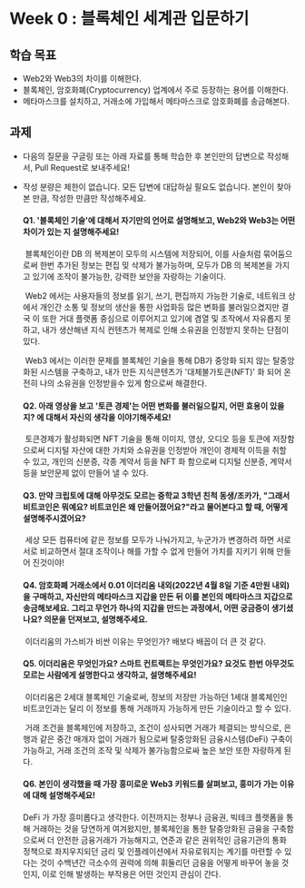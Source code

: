 # Week 0 : 블록체인 세계관 입문하기

## 학습 목표

* Web2와 Web3의 차이를 이해한다.
* 블록체인, 암호화폐(Cryptocurrency) 업계에서 주로 등장하는 용어를 이해한다.
* 메타마스크를 설치하고, 거래소에 가입해서 메타마스크로 암호화폐를 송금해본다.

## 과제

* 다음의 질문을 구글링 또는 아래 자료를 통해 학습한 후 본인만의 답변으로 작성해서, Pull Request로 보내주세요!

* 작성 분량은 제한이 없습니다. 모든 답변에 대답하실 필요도 없습니다. 본인이 찾아본 만큼, 작성한 만큼만 작성해주세요.

  #### Q1. '블록체인 기술'에 대해서 자기만의 언어로 설명해보고, Web2와 Web3는 어떤 차이가 있는 지 설명해주세요!

  ​	블록체인이란 DB 의 복제본이 모두의 시스템에 저장되어, 이를 사슬처럼 묶어둠으로써 한번 추가된 정보는 편집 밎 삭제가 불가능하며, 모두가 DB 의 복제본을 가지고 있기에 조작이 불가능한, 강력한 보안을 자랑하는 기술이다.

  ​	Web2 에서는 사용자들의 정보를 읽기, 쓰기, 편집까지 가능한 기술로, 네트워크 상에서 개인간 소통 및 정보의 생산을 통한 사업화등 많은 변화를 불러일으켰지만 결국 이 또한 거대 플랫폼 중심으로 이루어지고 있기에 겸열 및 조작에서 자유롭지 못하고, 내가 생산해낸 지식 컨텐츠가 복제로 인해 소유권을 인정받지 못하는 단점이 있다.
  
  ​	Web3 에서는 이러한 문제를 블록체인 기술을 통해 DB가 중앙화 되지 않는 탈중앙화된 시스템을 구축하고, 내가 만든 지식콘텐츠가 '대체불가토큰(NFT)' 화 되어 온전히 나의 소유권을 인정받을수 있게 함으로써 해결한다.
  
  #### Q2. 아래 영상을 보고 '토큰 경제'는 어떤 변화를 불러일으킬지, 어떤 효용이 있을지? 에 대해서 자신의 생각을 이야기해주세요!
  
  ​	토큰경제가 활성화되면 NFT 기술을 통해 이미지, 영상, 오디오 등을 토큰에 저장함으로써 디지털 자산에 대한 가치와 소유권을 인정받아 개인이 경제적 이득을 취할 수 있고, 개인의 신분증, 각종 계약서 등을 NFT 화 함으로써 디지털 신분증, 계약서 등을 보안문제 없이 만들어 낼 수 있다.
  
  #### Q3. 만약 크립토에 대해 아무것도 모르는 중학교 3학년 친척 동생/조카가, "그래서 비트코인은 뭐예요? 비트코인은 왜 만들어졌어요?"라고 물어본다고 할 때, 어떻게 설명해주시겠어요?
  
  ​	세상 모든 컴퓨터에 같은 정보를 모두가 나눠가지고, 누군가가 변경하려 하면 서로서로 비교하면서 절대 조작이나 해를 가할 수 없게 만들어 가치를 지키기 위해 만들어 진것이야!
  
  #### Q4. 암호화폐 거래소에서 0.01 이더리움 내외(2022년 4월 8일 기준 4만원 내외)을 구매하고, 자신만의 메타마스크 지갑을 만든 뒤 이를 본인의 메타마스크 지갑으로 송금해보세요. 그리고 무언가 하나의 지갑을 만드는 과정에서, 어떤 궁금증이 생기셨나요? 의문을 던져보고, 설명해주세요. 
  
  ​	이더리움의 가스비가 비싼 이유는 무엇인가? 배보다 배꼽이 더 큰 것 같다.
  
  #### Q5. 이더리움은 무엇인가요? 스마트 컨트랙트는 무엇인가요? 요것도 한번 아무것도 모르는 사람에게 설명한다고 생각하고, 설명해주세요!
  
  ​	이더리움은 2세대 블록체인 기술로써, 정보의 저장만 가능하던 1세대 블록체인인 비트코인과는 달리 이 정보를 통해 거래까지 가능하게 만든 기술이라고 할 수 있다.
  
  ​	거래 조건을 블록체인에 저장하고, 조건이 성사되면 거래가 체결되는 방식으로, 은행과 같은 중간 매개자 없이 거래가 됨으로써 탈중앙화된 금융시스템(DeFi) 구축이 가능하고, 거래 조건의 조작 및 삭제가 불가능함으로싸 높은 보안 또한 자랑하게 된다.
  
  #### Q6. 본인이 생각했을 때 가장 흥미로운 Web3 키워드를 살펴보고, 흥미가 가는 이유에 대해 설명해주세요!
  
  DeFi 가 가장 흥미롭다고 생각한다. 이전까지는 정부나 금융권, 빅테크 플랫폼을 통해 거래하는 것을 당연하게 여겨왔지만, 블록체인을 통한 탈중앙화된 금융을 구축함으로써 더 안전한 금융거래가 가능해지고, 연준과 같은 권위적인 금융기관의 통화 정책으로 좌지우지되던 금리 및 인플레이션에서 자유로워지는 계기를 마련할 수 있다는 것이 수백년간 극소수의 권력에 의해 휘둘리던 금융을 어떻게 바꾸어 놓을 것인지, 이로 인해 발생하는 부작용은 어떤 것인지 관심이 간다.
